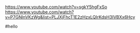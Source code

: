https://www.youtube.com/watch?v=sgkY5hgFxSo
https://www.youtube.com/watch?v=P7GNlnVKzWg&list=PLJXjFhcT1E2zHzxLQIrKdsH3IVBXx6Hcy

#hello

